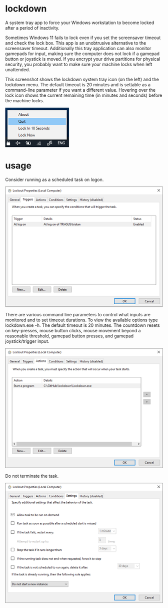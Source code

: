 # lockdown
A system tray app to force your Windows workstation to become locked after a period of inactivity.

Sometimes Windows 11 fails to lock even if you set the screensaver timeout and check the lock box. This app is an unobtrusive alternative to the screensaver timeout. Additionally this tray application can also monitor gamepads for input, making sure the computer does not lock if a gamepad button or joystick is moved. If you encrypt your drive partitions for physical security, you probably want to make sure your machine locks when left unattended.

This screenshot shows the lockdown system tray icon (on the left) and the lockdown menu. The default timeout is 20 minutes and is settable as a command-line parameter if you want a different value. Hovering over the lock icon shows the current remaining time (in minutes and seconds) before the machine locks.

![Lockdown](https://raw.githubusercontent.com/bluescan/lockdown/master/Screenshots/LockdownScreenshot.png)


# usage

Consider running as a scheduled task on logon.

![Lockdown](https://raw.githubusercontent.com/bluescan/lockdown/master/Screenshots/LockdownTaskTriggers.png)


There are various command line parameters to control what inputs are monitored and to set timeout durations. To view the available options type lockdown.exe -h. The default timeout is 20 minutes. The countdown resets on key-presses, mouse button clicks, mouse movement beyond a reasonable threshold, gamepad button presses, and gamepad joystick/trigger input.

![Lockdown](https://raw.githubusercontent.com/bluescan/lockdown/master/Screenshots/LockdownTaskActions.png)

Do not terminate the task.

![Lockdown](https://raw.githubusercontent.com/bluescan/lockdown/master/Screenshots/LockdownTaskSettings.png)
